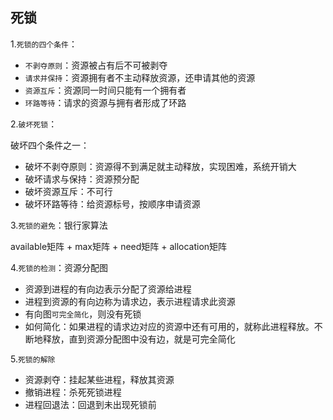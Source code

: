 ## 死锁

1.`死锁的四个条件`：

- `不剥夺原则`：资源被占有后不可被剥夺
- `请求并保持`：资源拥有者不主动释放资源，还申请其他的资源
- `资源互斥`：资源同一时间只能有一个拥有者
- `环路等待`：请求的资源与拥有者形成了环路

2.`破坏死锁`：

破坏四个条件之一：

- 破坏不剥夺原则：资源得不到满足就主动释放，实现困难，系统开销大
- 破坏请求与保持：资源预分配
- 破坏资源互斥：不可行
- 破坏环路等待：给资源标号，按顺序申请资源

3.`死锁的避免`：银行家算法

available矩阵 + max矩阵  + need矩阵 + allocation矩阵

4.`死锁的检测`：资源分配图

- 资源到进程的有向边表示分配了资源给进程
- 进程到资源的有向边称为请求边，表示进程请求此资源
- 有向图`可完全简化`，则没有死锁
- 如何简化：如果进程的请求边对应的资源中还有可用的，就称此进程释放。不断地释放，直到资源分配图中没有边，就是可完全简化

5.`死锁的解除`

- 资源剥夺：挂起某些进程，释放其资源
- 撤销进程：杀死死锁进程
- 进程回退法：回退到未出现死锁前